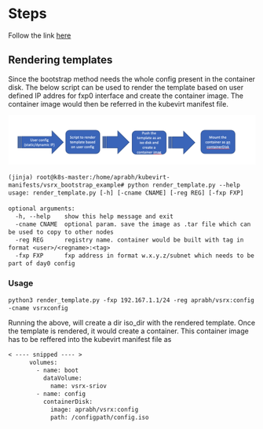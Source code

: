 # Steps

Follow the link [here](https://ard92.github.io/2022/06/06/bootstrap_configs_for_vsrx_on_kvm.html)

## Rendering templates
Since the bootstrap method needs the whole config present in the container disk. The below script can be used to render the template based on user defined IP addres for fxp0 interface and create the container image.
The container image would then be referred in the kubevirt manifest file. 

![image](workflow.png)

```
(jinja) root@k8s-master:/home/aprabh/kubevirt-manifests/vsrx_bootstrap_example# python render_template.py --help
usage: render_template.py [-h] [-cname CNAME] [-reg REG] [-fxp FXP]

optional arguments:
  -h, --help    show this help message and exit
  -cname CNAME  optional param. save the image as .tar file which can be used to copy to other nodes
  -reg REG      registry name. container would be built with tag in format <user>/<regname>:<tag>
  -fxp FXP      fxp address in format w.x.y.z/subnet which needs to be part of day0 config
```

### Usage 
```
python3 render_template.py -fxp 192.167.1.1/24 -reg aprabh/vsrx:config -cname vsrxconfig
```
Running the above, will create a dir iso_dir with the rendered template. Once the template is rendered, it would create a container.
This container image has to be reffered into the kubevirt manifest file as 

```
< ---- snipped ---- >
      volumes:
        - name: boot
          dataVolume:
            name: vsrx-sriov
        - name: config
          containerDisk:
            image: aprabh/vsrx:config
            path: /configpath/config.iso
```


